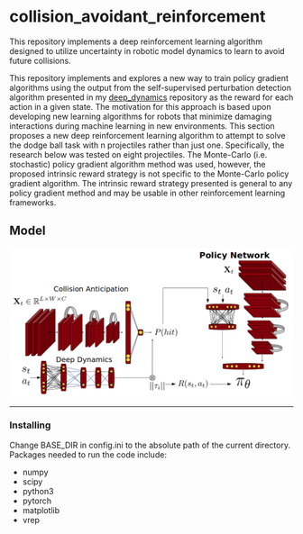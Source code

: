 # collision_avoidant_reinforcement
This repository implements a deep reinforcement learning algorithm designed to utilize uncertainty in robotic model dynamics to learn to avoid future collisions. <br/>

This repository implements and explores a new way to train policy gradient algorithms using the output from the self-supervised perturbation detection algorithm presented in my [deep_dynamics](https://github.com/trevor-richardson/deep_dynamics) repository as the reward for each action in a given state. The motivation for this approach is based upon developing new learning algorithms for robots that minimize damaging interactions during machine learning in new environments. This section proposes a new deep reinforcement learning algorithm to attempt to solve the dodge ball task with n projectiles rather than just one. Specifically, the research below was tested on eight projectiles. The Monte-Carlo (i.e. stochastic) policy gradient algorithm method was used, however, the proposed intrinsic reward strategy is not specific to the Monte-Carlo policy gradient algorithm. The intrinsic reward strategy presented is general to any policy gradient method and may be usable in other reinforcement learning frameworks.
<br/>

## Model
<img src="https://github.com/trevor-richardson/collision_avoidant_reinforcement/blob/master/visualizations/deep_intrinsic_rl.png" width="950">

---

### Installing
Change BASE_DIR in config.ini to the absolute path of the current directory. <br/>
Packages needed to run the code include:
* numpy
* scipy
* python3
* pytorch
* matplotlib
* vrep
